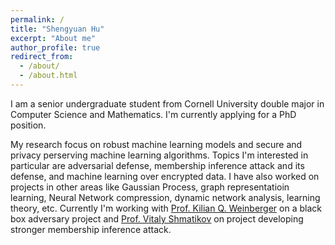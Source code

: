 ```yaml
---
permalink: /
title: "Shengyuan Hu"
excerpt: "About me"
author_profile: true
redirect_from: 
  - /about/
  - /about.html
---
```


I am a senior undergraduate student from Cornell University double major in Computer Science and Mathematics. I'm currently applying for a PhD position.

My research focus on robust machine learning models and secure and privacy perserving machine learning algorithms. Topics I'm interested in particular are adversarial defense, membership inference attack and its defense, and machine learning over encrypted data. I have also worked on projects in other areas like Gaussian Process, graph representatioin learning, Neural Network compression, dynamic network analysis, learning theory, etc. Currently I'm working with [Prof. Kilian Q. Weinberger](https://www.cs.cornell.edu/~kilian/) on a black box adversary project and [Prof. Vitaly Shmatikov](https://www.cs.cornell.edu/~shmat/) on project developing stronger membership inference attack.
